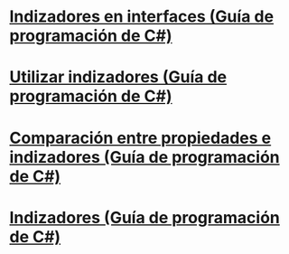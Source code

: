 # [Indizadores en interfaces (Guía de programación de C#)](indexers-in-interfaces.md)
# [Utilizar indizadores (Guía de programación de C#)](using-indexers.md)
# [Comparación entre propiedades e indizadores (Guía de programación de C#)](comparison-between-properties-and-indexers.md)
# [Indizadores (Guía de programación de C#)](index.md)
